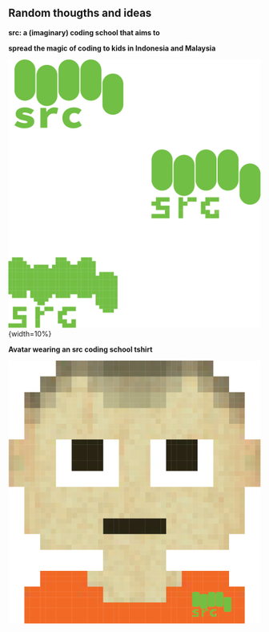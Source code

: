 ## Random thougths and ideas

**src: a (imaginary) coding school that aims to**

**spread the magic of coding to kids in Indonesia and Malaysia** 

![src logo](src_mult.png){width=10%}






**Avatar wearing an src coding school tshirt** 

![src tshirt](avatar.png)
